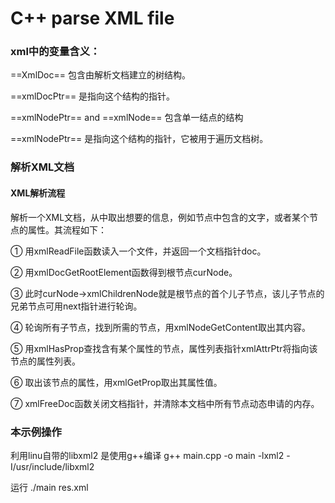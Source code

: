 # C++ parse XML file

### xml中的变量含义：

==XmlDoc== 包含由解析文档建立的树结构。

==xmlDocPtr== 是指向这个结构的指针。

==xmlNodePtr== and ==xmlNode== 包含单一结点的结构

==xmlNodePtr== 是指向这个结构的指针，它被用于遍历文档树。
###  解析XML文档
#### XML解析流程

解析一个XML文档，从中取出想要的信息，例如节点中包含的文字，或者某个节点的属性。其流程如下：

①    用xmlReadFile函数读入一个文件，并返回一个文档指针doc。

②    用xmlDocGetRootElement函数得到根节点curNode。

③    此时curNode->xmlChildrenNode就是根节点的首个儿子节点，该儿子节点的兄弟节点可用next指针进行轮询。

④    轮询所有子节点，找到所需的节点，用xmlNodeGetContent取出其内容。

⑤    用xmlHasProp查找含有某个属性的节点，属性列表指针xmlAttrPtr将指向该节点的属性列表。

⑥    取出该节点的属性，用xmlGetProp取出其属性值。

⑦    xmlFreeDoc函数关闭文档指针，并清除本文档中所有节点动态申请的内存。

### 本示例操作
利用linu自带的libxml2
是使用g++编译
g++ main.cpp -o main -lxml2 -I/usr/include/libxml2

运行
./main res.xml